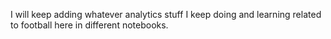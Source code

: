 I will keep adding whatever analytics stuff I keep doing and learning related to football here in different notebooks.
